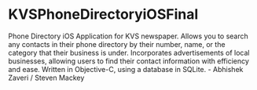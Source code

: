 # KVSPhoneDirectoryiOSFinal
Phone Directory iOS Application for KVS newspaper. Allows you to search any contacts in their phone directory by their number, name, or the category that their business is under. Incorporates advertisements of local businesses, allowing users to find their contact information with efficiency and ease. Written in Objective-C, using a database in SQLite. - Abhishek Zaveri / Steven Mackey
